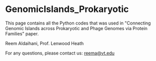 # GenomicIslands_Prokaryotic


This page contains all the Python codes that was used in "Connecting Genomic Islands across Prokaryotic and Phage Genomes via Protein Families" paper.

Reem Aldaihani, Prof. Lenwood Heath

For any questions, please contact us: reema@vt.edu
